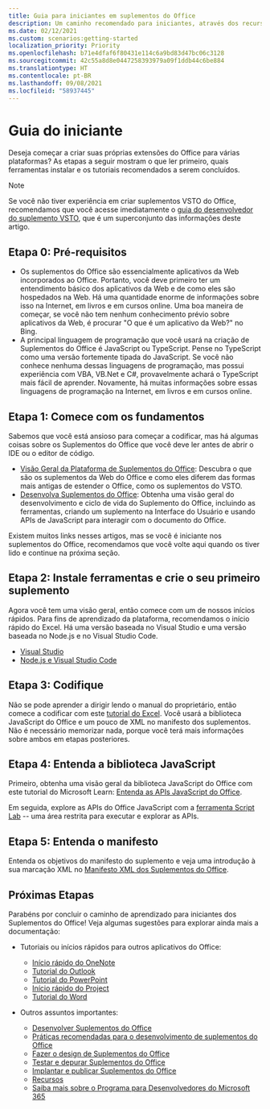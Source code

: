 ```yaml
---
title: Guia para iniciantes em suplementos do Office
description: Um caminho recomendado para iniciantes, através dos recursos de aprendizado dos Suplementos do Office.
ms.date: 02/12/2021
ms.custom: scenarios:getting-started
localization_priority: Priority
ms.openlocfilehash: b71e4dfaf6f80431e114c6a9bd83d47bc06c3128
ms.sourcegitcommit: 42c55a8d8e0447258393979a09f1ddb44c6be884
ms.translationtype: HT
ms.contentlocale: pt-BR
ms.lasthandoff: 09/08/2021
ms.locfileid: "58937445"
---
```

# <a name="beginners-guide"></a>Guia do iniciante

Deseja começar a criar suas próprias extensões do Office para várias plataformas? As etapas a seguir mostram o que ler primeiro, quais ferramentas instalar e os tutoriais recomendados a serem concluídos.

> [!NOTE]
> Se você não tiver experiência em criar suplementos VSTO do Office, recomendamos que você acesse imediatamente o [guia do desenvolvedor do suplemento VSTO](learning-path-transition.md), que é um superconjunto das informações deste artigo.

## <a name="step-0-prerequisites"></a>Etapa 0: Pré-requisitos

- Os suplementos do Office são essencialmente aplicativos da Web incorporados ao Office. Portanto, você deve primeiro ter um entendimento básico dos aplicativos da Web e de como eles são hospedados na Web. Há uma quantidade enorme de informações sobre isso na Internet, em livros e em cursos online. Uma boa maneira de começar, se você não tem nenhum conhecimento prévio sobre aplicativos da Web, é procurar "O que é um aplicativo da Web?" no Bing.
- A principal linguagem de programação que você usará na criação de Suplementos do Office é JavaScript ou TypeScript. Pense no TypeScript como uma versão fortemente tipada do JavaScript. Se você não conhece nenhuma dessas linguagens de programação, mas possui experiência com VBA, VB.Net e C#, provavelmente achará o TypeScript mais fácil de aprender. Novamente, há muitas informações sobre essas linguagens de programação na Internet, em livros e em cursos online.

## <a name="step-1-begin-with-fundamentals"></a>Etapa 1: Comece com os fundamentos

Sabemos que você está ansioso para começar a codificar, mas há algumas coisas sobre os Suplementos do Office que você deve ler antes de abrir o IDE ou o editor de código.

- [Visão Geral da Plataforma de Suplementos do Office](office-add-ins.md): Descubra o que são os suplementos da Web do Office e como eles diferem das formas mais antigas de estender o Office, como os suplementos do VSTO.
- [Desenvolva Suplementos do Office](../develop/develop-overview.md): Obtenha uma visão geral do desenvolvimento e ciclo de vida do Suplemento do Office, incluindo as ferramentas, criando um suplemento na Interface do Usuário e usando APIs de JavaScript para interagir com o documento do Office.

Existem muitos links nesses artigos, mas se você é iniciante nos suplementos do Office, recomendamos que você volte aqui quando os tiver lido e continue na próxima seção.

## <a name="step-2-install-tools-and-create-your-first-add-in"></a>Etapa 2: Instale ferramentas e crie o seu primeiro suplemento

Agora você tem uma visão geral, então comece com um de nossos inícios rápidos. Para fins de aprendizado da plataforma, recomendamos o início rápido do Excel. Há uma versão baseada no Visual Studio e uma versão baseada no Node.js e no Visual Studio Code.

- [Visual Studio](../quickstarts/excel-quickstart-jquery.md?tabs=visualstudio)
- [Node.js e Visual Studio Code](../quickstarts/excel-quickstart-jquery.md?tabs=yeomangenerator)

## <a name="step-3-code"></a>Etapa 3: Codifique

Não se pode aprender a dirigir lendo o manual do proprietário, então comece a codificar com este [tutorial do Excel](../tutorials/excel-tutorial.md). Você usará a biblioteca JavaScript do Office e um pouco de XML no manifesto dos suplementos. Não é necessário memorizar nada, porque você terá mais informações sobre ambos em etapas posteriores.

## <a name="step-4-understand-the-javascript-library"></a>Etapa 4: Entenda a biblioteca JavaScript

Primeiro, obtenha uma visão geral da biblioteca JavaScript do Office com este tutorial do Microsoft Learn: [Entenda as APIs JavaScript do Office](/learn/modules/understand-office-javascript-apis/index).

Em seguida, explore as APIs do Office JavaScript com a [ferramenta Script Lab](explore-with-script-lab.md) -- uma área restrita para executar e explorar as APIs.

## <a name="step-5-understand-the-manifest"></a>Etapa 5: Entenda o manifesto

Entenda os objetivos do manifesto do suplemento e veja uma introdução à sua marcação XML no [Manifesto XML dos Suplementos do Office](../develop/add-in-manifests.md).

## <a name="next-steps"></a>Próximas Etapas

Parabéns por concluir o caminho de aprendizado para iniciantes dos Suplementos do Office! Veja algumas sugestões para explorar ainda mais a documentação:

- Tutoriais ou inícios rápidos para outros aplicativos do Office:

  - [Início rápido do OneNote](../quickstarts/onenote-quickstart.md)
  - [Tutorial do Outlook](/outlook/add-ins/addin-tutorial)
  - [Tutorial do PowerPoint](../tutorials/powerpoint-tutorial.md)
  - [Início rápido do Project](../quickstarts/project-quickstart.md)
  - [Tutorial do Word](../tutorials/word-tutorial.md)

- Outros assuntos importantes:

  - [Desenvolver Suplementos do Office ](../develop/develop-overview.md)
  - [Práticas recomendadas para o desenvolvimento de suplementos do Office](../concepts/add-in-development-best-practices.md)
  - [Fazer o design de Suplementos do Office](../design/add-in-design.md)
  - [Testar e depurar Suplementos do Office](../testing/test-debug-office-add-ins.md)
  - [Implantar e publicar Suplementos do Office](../publish/publish.md)
  - [Recursos](../resources/resources-links-help.md)
  - [Saiba mais sobre o Programa para Desenvolvedores do Microsoft 365](https://developer.microsoft.com/microsoft-365/dev-program)
